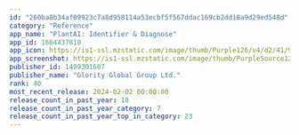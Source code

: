 ```yaml
---
id: "260ba8b34af09923c7a8d958114a53ecbf5f567ddac169cb2dd18a9d29ed548d"
category: "Reference"
app_name: "PlantAI: Identifier & Diagnose"
app_id: 1664437810
app_icon: https://is1-ssl.mzstatic.com/image/thumb/Purple126/v4/d2/41/91/d2419132-111d-2f2f-63e2-ceed9b2c5554/AppIcon-0-0-1x_U007epad-0-0-85-220.jpeg/1024x1024bb.png
app_screenshot: https://is1-ssl.mzstatic.com/image/thumb/PurpleSource126/v4/9a/a5/69/9aa569af-f8fa-69e7-dde3-836430ea5c64/c1f33b83-5bd6-4c96-b347-54863c82551b_X-1.jpg/1242x2688bb.png
publisher_id: 1499301607
publisher_name: "Glority Global Group Ltd."
rank: 40
most_recent_release: 2024-02-02 00:00:00
release_count_in_past_year: 18
release_count_in_past_year_category: 7
release_count_in_past_year_top_in_category: 23
---
```

